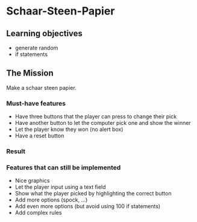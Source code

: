 # Schaar-Steen-Papier

## Learning objectives
- generate random 
- if statements

## The Mission
Make a schaar steen papier.

### Must-have features
- Have three buttons that the player can press to change their pick
- Have another button to let the computer pick one and show the winner
- Let the player know they won (no alert box)
- Have a reset button


### Result 

### Features that can still be implemented

- Nice graphics
- Let the player input using a text field
- Show what the player picked by highlighting the correct button
- Add more options (spock, ...)
- Add even more options (but avoid using 100 if statements)
- Add complex rules
